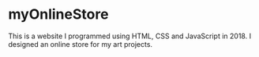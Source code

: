 # myOnlineStore
This is a website I programmed using HTML, CSS and JavaScript in 2018. I designed an online store for my art projects.
